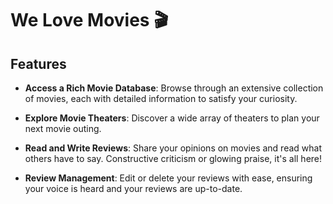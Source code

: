 # We Love Movies 🎬
## Features

- **Access a Rich Movie Database**: Browse through an extensive collection of movies, each with detailed information to satisfy your curiosity.

- **Explore Movie Theaters**: Discover a wide array of theaters to plan your next movie outing.

- **Read and Write Reviews**: Share your opinions on movies and read what others have to say. Constructive criticism or glowing praise, it's all here!

- **Review Management**: Edit or delete your reviews with ease, ensuring your voice is heard and your reviews are up-to-date.
